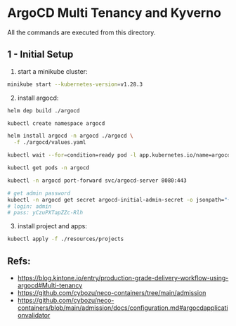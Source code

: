 # ArgoCD Multi Tenancy and Kyverno 

All the commands are executed from this directory.

## 1 - Initial Setup

1. start a minikube cluster:

```bash
minikube start --kubernetes-version=v1.28.3
```

2. install argocd:

```sh
helm dep build ./argocd

kubectl create namespace argocd

helm install argocd -n argocd ./argocd \
  -f ./argocd/values.yaml

kubectl wait --for=condition=ready pod -l app.kubernetes.io/name=argocd-server -n argocd

kubectl get pods -n argocd

kubectl -n argocd port-forward svc/argocd-server 8080:443

# get admin password
kubectl -n argocd get secret argocd-initial-admin-secret -o jsonpath="{.data.password}" | base64 -d
# login: admin
# pass: yCzuPXTapZZc-Rlh
```

3. install project and apps:
```sh
kubectl apply -f ./resources/projects
```


## Refs:

- https://blog.kintone.io/entry/production-grade-delivery-workflow-using-argocd#Multi-tenancy
- https://github.com/cybozu/neco-containers/tree/main/admission
- https://github.com/cybozu/neco-containers/blob/main/admission/docs/configuration.md#argocdapplicationvalidator